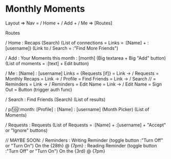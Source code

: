 # Monthly Moments

Layout
=> Nav = / Home + / Add + / Me
=> [Routes]

Routes

/ Home
: Recaps
(Search)
(List of connections = Links = :[Name] + :[username])
(Link to / Search = :"Find More Friends")

/ Add
: Your Moments this month
: [month]
(Big textarea + Big "Add" button)
(List of moments = :[text] + Edit button)

/ Me
: [Name]
: [username]
Links
= {Requests [if]} = Link -> / Requests
= Monthly Recaps = Link -> / Profile
= Find Friends = Link -> / Search
// = Reminders = Link -> / Reminders
= Edit Name = Link -> / Edit Name
= Sign Out = Button (trigger auth func)

/ Search
: Find Friends
(Search)
(List of results)

/ p/:id:/:month: [Profile]
: [Name]
: [username]
(Month Picker)
(List of Moments)

/ Requests
: Requests
(List of Requests = :[Name] + :[username] + "Accept" or "Ignore" buttons)

// MAYBE SOON:
/ Reminders
: Writing Reminder
(toggle button :"Turn Off" or "Turn On")
On the {28th} @ {7pm}
: Reading Reminder
(toggle button :"Turn Off" or "Turn On")
On the {3rd} @ {7pm}
